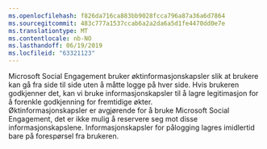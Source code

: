 ```yaml
---
ms.openlocfilehash: f826da716ca883bb9028fcca796a87a36a6d7864
ms.sourcegitcommit: 483c777a1537ccab6a2a2da6a5d1fe4470dd0e7e
ms.translationtype: MT
ms.contentlocale: nb-NO
ms.lasthandoff: 06/19/2019
ms.locfileid: "63321123"
---
```

Microsoft Social Engagement bruker øktinformasjonskapsler slik at brukere kan gå fra side til side uten å måtte logge på hver side. Hvis brukeren godkjenner det, kan vi bruke informasjonskapsler til å lagre legitimasjon for å forenkle godkjenning for fremtidige økter.   
 Øktinformasjonskapsler er avgjørende for å bruke Microsoft Social Engagement, det er ikke mulig å reservere seg mot disse informasjonskapslene. Informasjonskapsler for pålogging lagres imidlertid bare på forespørsel fra brukeren.